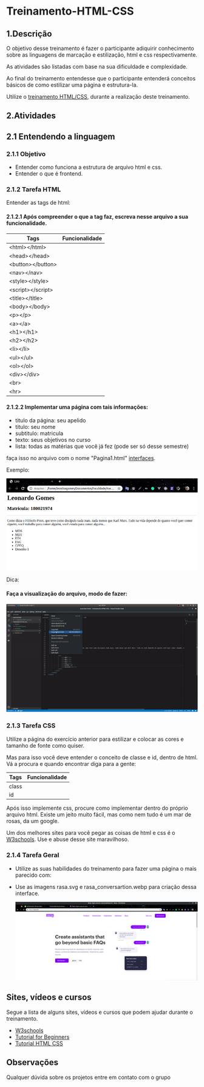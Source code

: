 # Treinamento-HTML-CSS

## 1.Descrição

O objetivo desse treinamento é fazer o participante adiquirir conhecimento sobre as linguagens de marcação e estilização, html e css respectivamente.

As atividades são listadas com base na sua dificuldade e complexidade.

Ao final do treinamento entendesse que o participante entenderá conceitos básicos de como estilizar uma página e estrutura-la.

Utilize o [treinamento HTML/CSS](https://github.com/Treina-Bolinho/treinamento-HTML-CSS/tree/master/interfaces), durante a realização deste treinamento.

## 2.Atividades

## 2.1 Entendendo a linguagem

### 2.1.1 Objetivo

- Entender como funciona a estrutura de arquivo html e css.
- Entender o que é frontend.

### 2.1.2 Tarefa HTML

Entender as tags de html:

#### 2.1.2.1 Após compreender o que a tag faz, escreva nesse arquivo a sua funcionalidade.

|Tags|Funcionalidade|
|---|---|
|\<html>\</html>||
|\<head>\</head>||
|\<button>\</button>||
|\<nav>\</nav>||
|\<style>\</style>||
|\<script>\</script>||
|\<title>\</title>||
|\<body>\</body>||
|\<p>\</p>||
|\<a>\</a>||
|\<h1>\</h1>||
|\<h2>\</h2>||
|\<li>\</li>||
|\<ul>\</ul>||
|\<ol>\</ol>||
|\<div>\</div>||
|\<br>||
|\<hr>||

#### 2.1.2.2 Implementar uma página com tais informações:

- titulo da página: seu apelido
- titulo: seu nome
- subtitulo: matricula
- texto: seus objetivos no curso
- lista: todas as matérias que você já fez (pode ser só desse semestre)

faça isso no arquivo com o nome "Pagina1.html" [interfaces](https://github.com/Treina-Bolinho/treinamento-HTML-CSS/tree/master/interfaces).

Exemplo:

  ![image1](/imagens/first_exercise.png)

Dica: 

#### Faça a visualização do arquivo, modo de fazer:

  ![gif1](/imagens/open_html.gif)

### 2.1.3 Tarefa CSS

Utilize a página do exercício anterior para estilizar e colocar as cores e tamanho de fonte como quiser.

Mas para isso você deve entender o conceito de classe e id, dentro de html. Vá a procura e quando encontrar diga para a gente:

|Tags|Funcionalidade|
|---|---|
|class||
|id||

Após isso implemente css, procure como implementar dentro do próprio arquivo html. Existe um jeito muito fácil, mas como nem tudo é um mar de rosas, da um google.

Um dos melhores sites para você pegar as coisas de html e css é o [W3schools](https://www.w3schools.com/). Use e abuse desse site maravilhoso.

### 2.1.4 Tarefa Geral

- Utilize as suas habilidades do treinamento para fazer uma página o mais parecido com:
- Use as imagens rasa.svg e rasa_conversartion.webp para criação dessa interface.

  ![imagem2](/imagens/site_rasa.png)

## Sites, vídeos e cursos

Segue a lista de alguns sites, vídeos e cursos que podem ajudar durante o treinamento.

- [W3schools](https://www.w3schools.com/)
- [Tutorial for Beginners](https://www.youtube.com/watch?v=J35jug1uHzE)
- [Tutorial HTML CSS](https://www.youtube.com/watch?v=kMT54MPz9oE)

## Observações

Qualquer dúvida sobre os projetos entre em contato com o grupo
